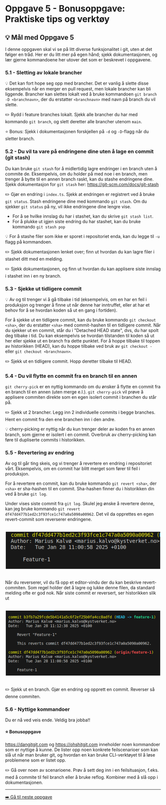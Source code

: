 # Oppgave 5 - Bonusoppgave: Praktiske tips og verktøy

## :bulb: Mål med Oppgave 5

I denne oppgaven skal vi se på litt diverse funksjonalitet i git, uten at det følger en tråd. Her er du litt mer på egen hånd; sjekk dokumentasjonen, og lær gjerne kommandoene her utover det som er beskrevet i oppgavene. 

### 5.1 - Sletting av lokale brancher

:bulb: Det kan fort hope seg opp med brancher. Det er vanlig å slette disse eksempelvis når en merger en pull request, men lokale brancher kan bli liggende. Brancher kan slettes lokalt ved å bruke kommandoen `git branch -D <branchnavn>`, der du erstatter `<branchnavn>` med navn på branch du vil slette.

:pencil2: Rydd i feature branches lokalt. Sjekk alle brancher du har med kommando `git branch`, og slett deretter alle brancher utenom `main`.

:star: Bonus: Sjekk i dokumentasjonen forskjellen på `-d` og `-D`-flagg når du sletter branch.

### 5.2 - Du vil ta vare på endringene dine uten å lage en commit (git stash)

Du kan bruke `git stash` for å midlertidig lagre endringer i en branch uten å commite de. Eksempelvis, om du holder på med noe i en branch, men trenger å bytte til en annen branch raskt, kan du stashe endringene dine. Sjekk dokumentasjon for `git stash` her: https://git-scm.com/docs/git-stash

:pencil2: Gjør en endring i `index.ts`. Sjekk at endringen er registrert ved å bruke `git status`. Stash endringene dine med kommando `git stash`. Om du sjekker `git status` på ny, vil ikke endringene dine lengre vise. 

- For å se hvilke innslag du har i stashet, kan du skrive `git stash list`. 
- For å plukke ut igjen siste endring du har stashet, kan du bruke kommando `git stash pop`

:bulb: For å stashe filer som ikke er sporet i repositoriet enda, kan du legge til `-u` flagg på kommandoen. 

:pencil2: Sjekk dokumentasjonen lenket over; finn ut hvordan du kan lagre filer i stashet ditt med en melding. 

:pencil2: Sjekk dokumentasjonen, og finn ut hvordan du kan applisere siste innslag i stashet inn i en ny branch. 


### 5.3 - Sjekke ut tidligere commit

:bulb: Av og til trenger vi å gå tilbake i tid (eksempelvis, om en har en feil i produksjon og trenger å finne ut når denne har inntruffet, eller at har et behov for å se hvordan koden så ut en gang i fortiden).

For å sjekke ut en tidligere commit, kan du bruke kommando `git checkout <sha>`, der du erstatter `<sha>` med commit-hashen til en tidligere commit. Når du sjekker ut en commit, står du i "Detached HEAD state", dvs, du har spolt deg tilbake i tid. Du kan eksempelvis se hvordan tilstanden til koden så ut her eller sjekke ut en branch fra dette punktet. For å hoppe tilbake til toppen av historikken (HEAD), kan du hoppe tilbake ved bruk av `git checkout -` eller `git checkout <branchnavn>`. 

:pencil2: Sjekk ut en tidligere commit. Hopp deretter tilbake til HEAD.

### 5.4 - Du vil flytte en commit fra en branch til en annen

`git cherry-pick` er en nyttig kommando om du ønsker å flytte en commit fra en branch til en annen (uten merge e.l.). `git cherry-pick` vil prøve å applisere commiten direkte som en egen isolert commit i branchen du står på. 

:pencil2: Sjekk ut 2 brancher. Legg inn 2 individuelle commits i begge branches. Hent en commit fra den ene branchen inn i den andre. 

:bulb: cherry-picking er nyttig når du kun trenger deler av koden fra en annen branch, som gjerne er isolert i en commit. Overbruk av cherry-picking kan føre til dupliserte commits i historikken.

### 5.5 - Revertering av endring

Av og til går ting skeis, og vi trenger å revertere en endring i repositoriet vårt. Eksempelvis, om en commit har blitt merget som fører til feil i produksjon. 

For å revertere en commit, kan du bruke kommando `git revert <sha>`, der `<sha>` er sha-hashen til en commit. Sha-hashen finner du i historikken din ved å bruke `git log`. 

Under vises siste commit fra `git log`. Skulel jeg ønske å revertere denne, kan jeg bruke kommando `git revert df47dd477b1ed2c3f93fce1c747a0a5090a00962`. Det vil da opprettes en egen revert-commit som reverserer endringene. 

<div style="text-align: center; margin-top: 2rem; margin-bottom: 2rem;">
  <img src="../images/5-pre-revert.png" width="500">
</div>

Når du reverserer, vil du få opp et editor-vindu der du kan beskrive revert-commiten. Som regel holder det å lagre og lukke denne filen, da standard melding ofte er god nok. Når siste commit er reversert, ser historikken slik ut
<div style="text-align: center; margin-top: 2rem; margin-bottom: 2rem;">
  <img src="../images/5-post-revert.png" width="500">
</div>

:pencil2: Sjekk ut en branch. Gjør en endring og opprett en commit. Reverser så denne commiten.

### 5.6 - Nyttige kommandoer

Du er nå ved veis ende. Veldig bra jobba!! 

#### :star: Bonusoppgave

https://dangitgit.com og https://ohshitgit.com inneholder noen kommandoer som er nyttige å kunne. De lister opp noen konkrete feilscenarioer som kan slå ut når man bruker git, og hvordan en kan bruke CLI-verktøyet til å løse problemene som er listet opp. 

:pencil2: Gå over noen av scenarioene. Prøv å sett deg inn i en feilsituasjon, f.eks. med å commite til feil branch eller å bruke reflog. Kombiner med å slå opp i dokumentasjonen. 

---

[:arrow_right: Gå til neste oppgave](../oppgave-6/README.md)
